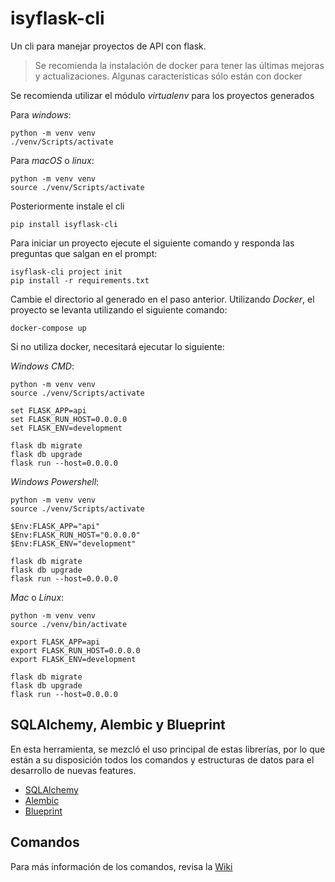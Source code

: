 # isyflask-cli

Un cli para manejar proyectos de API con flask.

> Se recomienda la instalación de docker para tener las últimas mejoras y actualizaciones. Algunas características sólo están con docker

Se recomienda utilizar el módulo *virtualenv* para los proyectos generados

Para _windows_:
````commandline
python -m venv venv
./venv/Scripts/activate
````

Para _macOS_ o _linux_:
````commandline
python -m venv venv
source ./venv/Scripts/activate
````

Posteriormente instale el cli

````commandline
pip install isyflask-cli
````

Para iniciar un proyecto ejecute el siguiente comando y responda las preguntas que salgan en el prompt:

````commandline
isyflask-cli project init
pip install -r requirements.txt
````

Cambie el directorio al generado en el paso anterior. Utilizando *Docker*, el proyecto se levanta utilizando el siguiente comando:

````commandline
docker-compose up
````

Si no utiliza docker, necesitará ejecutar lo siguiente:

_Windows CMD_:
```
python -m venv venv
source ./venv/Scripts/activate

set FLASK_APP=api
set FLASK_RUN_HOST=0.0.0.0
set FLASK_ENV=development 

flask db migrate
flask db upgrade
flask run --host=0.0.0.0
```

_Windows Powershell_:
```
python -m venv venv
source ./venv/Scripts/activate

$Env:FLASK_APP="api"
$Env:FLASK_RUN_HOST="0.0.0.0"
$Env:FLASK_ENV="development"

flask db migrate
flask db upgrade
flask run --host=0.0.0.0
```

_Mac_ o _Linux_:
```
python -m venv venv
source ./venv/bin/activate

export FLASK_APP=api
export FLASK_RUN_HOST=0.0.0.0
export FLASK_ENV=development

flask db migrate
flask db upgrade
flask run --host=0.0.0.0
```

## SQLAlchemy, Alembic y Blueprint

En esta herramienta, se mezcló el uso principal de estas librerías, por lo que están a su disposición todos los comandos y estructuras de datos para el desarrollo de nuevas features.

* [SQLAlchemy](https://www.sqlalchemy.org/)
* [Alembic](https://alembic.sqlalchemy.org/en/latest/)
* [Blueprint](https://flask.palletsprojects.com/en/1.1.x/blueprints/)


## Comandos
Para más información de los comandos, revisa la [Wiki](https://github.com/DavidCuy/easyflask-cli/wiki/)

